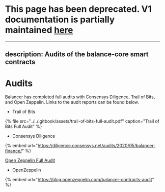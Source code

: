# This page has been deprecated. V1 documentation is partially maintained [here](docs.balancer.fi/v/v1/core-concepts/security/audits)

---
description: Audits of the balance-core smart contracts
---

# Audits

Balancer has completed full audits with Consensys Diligence, Trail of Bits, and Open Zeppelin. Links to the audit reports can be found below.

* Trail of Bits

{% file src="../../.gitbook/assets/trail-of-bits-full-audit.pdf" caption="Trail of Bits Full Audit" %}

*  Consensys Diligence

{% embed url="https://diligence.consensys.net/audits/2020/05/balancer-finance/" %}

[Open Zeppelin Full Audit](https://blog.openzeppelin.com/balancer-contracts-audit/)

* OpenZeppelin

{% embed url="https://blog.openzeppelin.com/balancer-contracts-audit" %}

